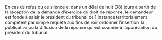 En cas de refus ou de silence et dans un délai de huit (08) jours à partir de la réception de la demande d’exercice du droit de réponse, le demandeur est fondé à saisir le président du tribunal de 1 instance territorialement compétent par simple requête aux fins de voir ordonner l’insertion, la publication ou la diffusion de la réponse qui est soumise à l’appréciation du président du tribunal.